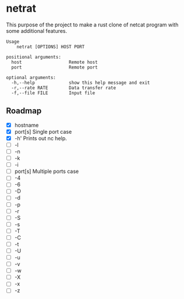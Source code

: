 # netrat

This purpose of the project to make a rust clone of netcat program with some
additional features.

```
Usage
    netrat [OPTIONS] HOST PORT

positional arguments:
  host                  Remote host
  port                  Remote port

optional arguments:
  -h,--help             show this help message and exit
  -r,--rate RATE        Data transfer rate
  -f,--file FILE        Input file
```

## Roadmap

  - [x] hostname
  - [x] port[s] Single port case
  - [x] -h' Prints out nc help.
  - [ ] -l
  - [ ] -n
  - [ ] -k
  - [ ] -i
  - [ ] port[s] Multiple ports case
  - [ ] -4
  - [ ] -6
  - [ ] -D
  - [ ] -d
  - [ ] -p
  - [ ] -r
  - [ ] -S
  - [ ] -s
  - [ ] -T
  - [ ] -C
  - [ ] -t
  - [ ] -U
  - [ ] -u
  - [ ] -v
  - [ ] -w
  - [ ] -X
  - [ ] -x
  - [ ] -z
